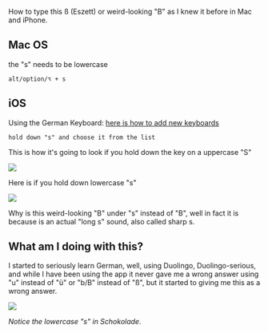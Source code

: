 <p>How to type this ß (Eszett) or weird-looking "B" as I knew it before in Mac and iPhone.</p>

<span id="more-428"></span>

<h2>Mac OS</h2>
<p>the "s" needs to be lowercase</p>
<pre class="text"><code>alt/option/⌥ + s</code></pre>

<h2>iOS</h2>
<p>Using the German Keyboard: <a href="http://support.apple.com/kb/HT4509" target="_blank">here is how to add new keyboards</a></p>
<pre class="text"><code>hold down "s" and choose it from the list</code></pre>

<p>This is how it's going to look if you hold down the key on a uppercase "S"</p>
<p><img src="http://wellingguzman.com/wp-content/uploads/2014/09/Eszett-uppercase.jpg"></p>

<p>Here is if you hold down lowercase "s"</p>
<p><img src="http://wellingguzman.com/wp-content/uploads/2014/09/Eszett-lowercase.jpg"></p>

<p>Why is this weird-looking "B" under "s" instead of "B", well in fact it is because is an actual "long s" sound, also called sharp s.</p>


<h2>What am I doing with this?</h2>
<p>I started to seriously learn German, well, using Duolingo, Duolingo-serious, and while I have been using the app it never gave me a wrong answer using "u" instead of "ü" or "b/B" instead of "ß", but it started to giving me this as a wrong answer.</p>

<p><img src="http://wellingguzman.com/wp-content/uploads/2014/09/sub.jpg"><p>

<p><em>Notice the lowercase "s" in Schokolade.</em></p>
